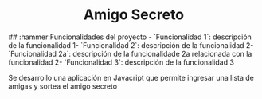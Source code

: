 <h1 align="center">Amigo Secreto</h1>
## :hammer:Funcionalidades del proyecto
- `Funcionalidad 1`: descripción de la funcionalidad 1- `Funcionalidad 2`: descripción de la funcionalidad 2- `Funcionalidad 2a`: descripción de la funcionalidade 2a relacionada con la funcionalidad 2- `Funcionalidad 3`: descripción de la funcionalidad 3<p>
  Se desarrollo una aplicación en Javacript
que permite ingresar una lista de amigas y sortea el amigo secreto
</p>

